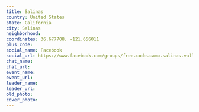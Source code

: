```yaml
---
title: Salinas
country: United States
state: California
city: Salinas
neighborhood: 
coordinates: 36.677708, -121.656011
plus_code:
social_name: Facebook
social_url: https://www.facebook.com/groups/free.code.camp.salinas.valley
chat_name:
chat_url:
event_name:
event_url:
leader_name:
leader_url:
old_photo: 
cover_photo:
---
```

